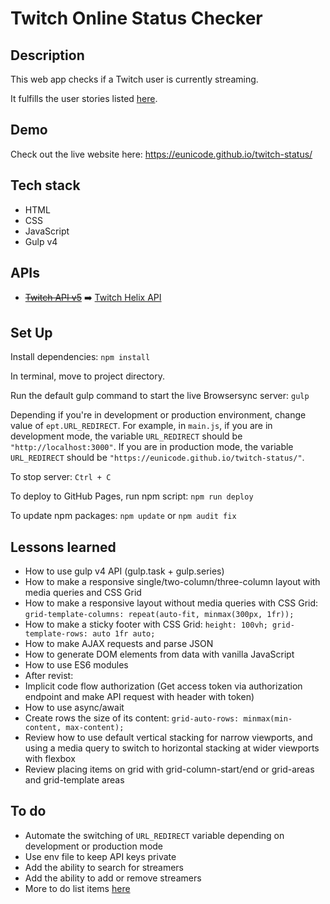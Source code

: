 # Twitch Online Status Checker

## Description

This web app checks if a Twitch user is currently streaming. 

It fulfills the user stories listed [here](https://learn.freecodecamp.org/coding-interview-prep/take-home-projects/use-the-twitch-json-api/). 

## Demo

Check out the live website here: https://eunicode.github.io/twitch-status/

## Tech stack

- HTML
- CSS
- JavaScript
- Gulp v4

## APIs

- <del>[Twitch API v5](https://dev.twitch.tv/docs/v5/)</del> ➡️ [Twitch Helix API]()

## Set Up

Install dependencies: `npm install`

In terminal, move to project directory. 

Run the default gulp command to start the live Browsersync server: `gulp`

Depending if you're in development or production environment, change value of `ept.URL_REDIRECT`. For example, in `main.js`, if you are in development mode, the variable `URL_REDIRECT` should be `"http://localhost:3000"`. If you are in production mode, the variable `URL_REDIRECT`  should be `"https://eunicode.github.io/twitch-status/"`. 

To stop server: `Ctrl + C`

To deploy to GitHub Pages, run npm script: `npm run deploy`

To update npm packages: `npm update` or `npm audit fix`

## Lessons learned

- How to use gulp v4 API (gulp.task + gulp.series)
- How to make a responsive single/two-column/three-column layout with media queries and CSS Grid
- How to make a responsive layout without media queries with CSS Grid: `grid-template-columns: repeat(auto-fit, minmax(300px, 1fr)); `
- How to make a sticky footer with CSS Grid: `height: 100vh; grid-template-rows: auto 1fr auto;`
- How to make AJAX requests and parse JSON
- How to generate DOM elements from data with vanilla JavaScript
- How to use ES6 modules
- After revist: 
- Implicit code flow authorization (Get access token via authorization endpoint and make API request with header with token)
- How to use async/await
- Create rows the size of its content: `grid-auto-rows: minmax(min-content, max-content);`
- Review how to use default vertical stacking for narrow viewports, and using a media query to switch to horizontal stacking at wider viewports with flexbox
- Review placing items on grid with grid-column-start/end or grid-areas and grid-template areas

## To do

- Automate the switching of `URL_REDIRECT` variable depending on development or production mode
- Use env file to keep API keys private
- Add the ability to search for streamers
- Add the ability to add or remove streamers
- More to do list items [here](https://github.com/eunicode/twitch-status/blob/master/app/js/main.js)
